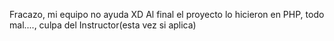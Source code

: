 Fracazo, mi equipo no ayuda XD
Al final el proyecto lo hicieron en PHP, todo mal...., culpa del Instructor(esta vez si aplica)
